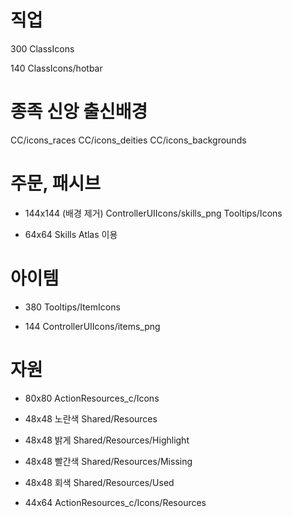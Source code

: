 # 직업
300
ClassIcons

140
ClassIcons/hotbar

# 종족 신앙 출신배경
CC/icons_races
CC/icons_deities
CC/icons_backgrounds

# 주문, 패시브
- 144x144 (배경 제거)
ControllerUIIcons/skills_png
Tooltips/Icons

- 64x64
Skills
Atlas 이용

# 아이템
- 380
Tooltips/ItemIcons

- 144
ControllerUIIcons/items_png

# 자원
- 80x80
ActionResources_c/Icons

- 48x48 노란색
Shared/Resources

- 48x48 밝게
Shared/Resources/Highlight

- 48x48 빨간색
Shared/Resources/Missing

- 48x48 회색
Shared/Resources/Used

- 44x64
ActionResources_c/Icons/Resources